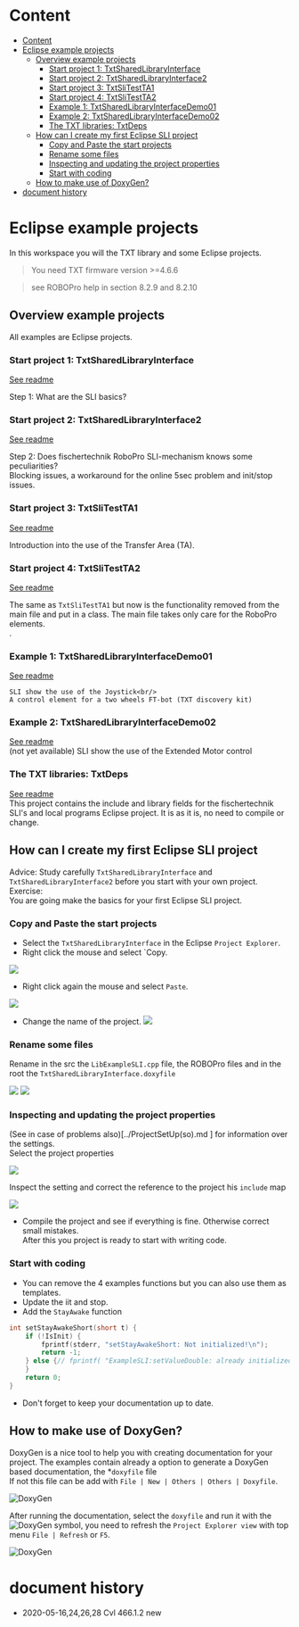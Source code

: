 
# Content
<!-- TOC depthFrom:1 depthTo:6 withLinks:1 updateOnSave:1 orderedList:0 -->

- [Content](#content)
- [Eclipse example projects](#eclipse-example-projects)
	- [Overview example projects](#overview-example-projects)
		- [Start project 1:  TxtSharedLibraryInterface](#start-project-1-txtsharedlibraryinterface)
		- [Start project 2: TxtSharedLibraryInterface2](#start-project-2-txtsharedlibraryinterface2)
		- [Start project 3: TxtSliTestTA1](#start-project-3-txtslitestta1)
		- [Start project 4: TxtSliTestTA2](#start-project-4-txtslitestta2)
		- [Example 1: TxtSharedLibraryInterfaceDemo01](#example-1-txtsharedlibraryinterfacedemo01)
		- [Example 2: TxtSharedLibraryInterfaceDemo02](#example-2-txtsharedlibraryinterfacedemo02)
		- [The TXT libraries: TxtDeps](#the-txt-libraries-txtdeps)
	- [How can I create my first Eclipse SLI project](#how-can-i-create-my-first-eclipse-sli-project)
		- [Copy and Paste the start projects](#copy-and-paste-the-start-projects)
		- [Rename some files](#rename-some-files)
		- [Inspecting and updating the project properties](#inspecting-and-updating-the-project-properties)
		- [Start with coding](#start-with-coding)
	- [How to make use of DoxyGen?](#how-to-make-use-of-doxygen)
- [document history](#document-history)

<!-- /TOC -->

# Eclipse example projects
In this workspace you will the TXT library and some Eclipse projects.

> You need TXT firmware version >=4.6.6

> see ROBOPro help in section 8.2.9 and 8.2.10

## Overview example projects

All examples are Eclipse projects.

### Start project 1:  TxtSharedLibraryInterface

[See readme](./TxtSharedLibraryInterface/README.md)<br/>

Step 1: What are the SLI basics?
    
### Start project 2: TxtSharedLibraryInterface2

[See readme](./TxtSharedLibraryInterface2/README.md)

Step 2: Does  fischertechnik RoboPro SLI-mechanism knows some peculiarities?<br/>
Blocking issues, a workaround for the online 5sec problem and init/stop issues. 

### Start project 3: TxtSliTestTA1 
        
[See readme](./TxtSliTestTA1/README.md)
	
Introduction into the use of the Transfer Area (TA). 

### Start project 4: TxtSliTestTA2 
        
[See readme](./TxtSliTestTA2/README.md)

The same as `TxtSliTestTA1` but now is the functionality removed from the main file and put in a class. The main file takes only care for the RoboPro elements.			                   
													 				                                   .    
### Example 1: TxtSharedLibraryInterfaceDemo01

[See readme](./TxtSharedLibraryInterfaceDemo01/README.md)

    SLI show the use of the Joystick<br/>
    A control element for a two wheels FT-bot (TXT discovery kit)
    
### Example 2: TxtSharedLibraryInterfaceDemo02

[See readme](./TxtSharedLibraryInterfaceDemo01/README.md)<br/>
    (not yet available)
    SLI show the use of the Extended Motor control

### The TXT libraries: TxtDeps

[See readme](./TxtDeps/README.md)<br/>
    This project contains the include and library fields for the fischertechnik SLI's and local programs Eclipse project. It is as it is, no need to compile or change.
		
## How can I create my first Eclipse SLI project
Advice: Study carefully `TxtSharedLibraryInterface` and `TxtSharedLibraryInterface2` before you start with your own project.
Exercise:<br/>
You are going make the basics for your first Eclipse SLI project. 

### Copy and Paste the start projects
- Select the `TxtSharedLibraryInterface` in the Eclipse `Project Explorer`. 
- Right click the mouse and select `Copy. 

![](./docs/NewProject(01).png)

- Right click again the mouse and select `Paste`.

![](./docs/NewProject(02).png)

- Change the name of the project.
 ![](./docs/NewProject(03).png)
 
### Rename some files
Rename in the src the `LibExampleSLI.cpp` file, the ROBOPro files and in the root the `TxtSharedLibraryInterface.doxyfile`

![](./docs/NewProject(06).png)
![](./docs/NewProject(07).png)

### Inspecting and updating the project properties

(See in case of problems also)[../ProjectSetUp(so).md ] for information over the settings.<br/>
Select the project properties
 
![](./docs/NewProject(04).png)
 
Inspect the setting and correct the reference to the project his `include` map

![](./docs/NewProject(05).png)

- Compile the project and see if everything is fine. Otherwise correct small mistakes.<br/>
After this you project is ready to start with writing code.
 
### Start with coding

- You can remove the 4 examples functions but you can also use them as templates.
- Update the iit and stop.
- Add the `StayAwake` function

```C	 
int setStayAwakeShort(short t) {
	if (!IsInit) {
		fprintf(stderr, "setStayAwakeShort: Not initialized!\n");
		return -1;
	} else {// fprintf( "ExampleSLI:setValueDouble: already initialized!\n");
	}
	return 0;
}
``` 
	
- Don't forget to keep your documentation up to date.

## How to make use of DoxyGen?
DoxyGen is a nice tool to help you with creating documentation for your project.
The examples contain already a option to generate a DoxyGen based documentation, the *`doxyfile` file<br/>
If not this file can be add with `File | New | Others | Others | Doxyfile`.

![DoxyGen](./docs/doxygen2.png)

After running the documentation, select the `doxyfile` and run it with the ![DoxyGen](./docs/doxygen1.png) symbol, you need to refresh the `Project Explorer view` with top menu `File | Refresh` or `F5`.
 
![DoxyGen](./docs/doxygen.png)


# document history 
- 2020-05-16,24,26,28 Cvl 466.1.2 new
